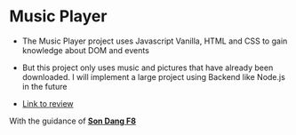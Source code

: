 # Music Player

- The Music Player project uses Javascript Vanilla, HTML and CSS to gain knowledge about DOM and events

- But this project only uses music and pictures that have already been downloaded. I will implement a large project using Backend like Node.js in the future

- [Link to review](https://music-player-chill.netlify.app/)

With the guidance of **[Son Dang F8](https://fullstack.edu.vn/courses)**
